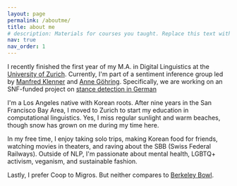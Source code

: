 ```yaml
---
layout: page
permalink: /aboutme/
title: about me
# description: Materials for courses you taught. Replace this text with your description.
nav: true
nav_order: 1
---
```


I recently finished the first year of my M.A. in Digital Linguistics at the [University of Zurich](https://www.cl.uzh.ch/en.html). Currently, I'm part of a sentiment inference group led by [Manfred Klenner](https://www.cl.uzh.ch/de/people/team/compling/klenner.html) and [Anne Göhring](https://www.cl.uzh.ch/de/people/team/compling/agoehring.html). Specifically, we are working on an SNF-funded project on [stance detection in German](https://www.cl.uzh.ch/en/texttechnologies/research/opinionmining/sentiment-inference.html) 

I'm a Los Angeles native with Korean roots. After nine years in the San Francisco Bay Area, I moved to Zurich to start my education in computational linguistics. Yes, I miss regular sunlight and warm beaches, though snow has grown on me during my time here.

In my free time, I enjoy taking solo trips, making Korean food for friends, watching movies in theaters, and raving about the SBB (Swiss Federal Railways). Outside of NLP, I'm passionate about mental health, LGBTQ+ activism, veganism, and sustainable fashion.

Lastly, I prefer Coop to Migros. But neither compares to [Berkeley Bowl](https://g.page/BerkeleyBowlMarketplace?share).